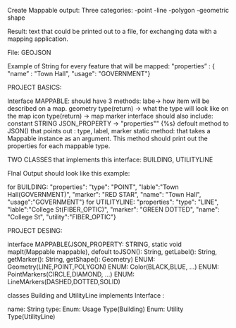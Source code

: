 Create Mappable output: 
Three categories:
-point
-line
-polygon 
-geometric shape

Result: text that could be printed out to a file, for exchanging data with a mapping application. 

File: GEOJSON 

Example of String for every feature that will be mapped: 
"properties” : { "name” : "Town Hall", "usage": "GOVERNMENT"}

PROJECT BASICS: 

Interface MAPPABLE: 
should have 3 methods:
labe-> how item will be described on a map.
geometry type(return) -> what the type will look like on the map 
icon type(return) -> map marker
interface should also include: 
constant STRING JSON_PROPERTY -> "properties"" {%s}
defoult method to JSON() that points out : type, label, marker
static method: that takes a Mappable instance as an argument. 
This method should print out the properties for each mappable type.

TWO CLASSES that implements this interface: BUILDING, UTILITYLINE 

FInal Output should look like this example: 

for BUILDING:
"properties": "type": "POINT", "lable":"Town Hall(GOVERNMENT)", "marker": "RED STAR", "name": "Town Hall", "usage":"GOVERNMENT"}
for UTILITYLINE: 
"properties": "type": "LINE", "lable":"College St(FIBER_OPTIC)", "marker": "GREEN DOTTED", "name": "College St", "utility":"FIBER_OPTIC"}

PROJECT DESING:

interface MAPPABLE(JSON_PROPERTY: STRING, static void mapIt(Mappable mappable), defoult toJSON(): String, getLabel(): String, getMarker(): String, getShape(): Geometry)
ENUM: Geometry(LINE,POINT,POLYGON)
ENUM: Color(BLACK,BLUE, ...)
ENUM: PointMarkers(CIRCLE,DIAMOND, ...) 
ENUM: LineMArkers(DASHED,DOTTED,SOLID)

classes Building and UtilityLine implements Interface :

name: String 
type:
Enum: Usage Type(Building) 
Enum: Utility Type(UtilityLine)
